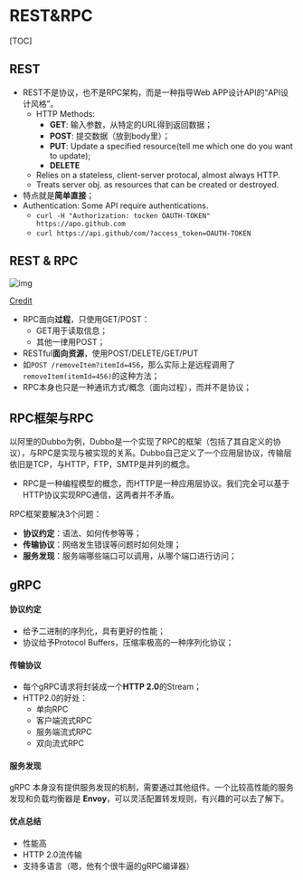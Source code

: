 # REST&RPC

[TOC]

## REST

- REST不是协议，也不是RPC架构，而是一种指导Web APP设计API的“API设计风格”。
  - HTTP Methods:
    - **GET**: 输入参数，从特定的URL得到返回数据；
    - **POST**: 提交数据（放到body里）；
    - **PUT**: Update a specified resource(tell me which one do you want to update);
    - **DELETE**
  - Relies on a stateless, client-server protocal, almost always HTTP.
  - Treats server obj. as resources that can be created or destroyed.
- 特点就是**简单直接**；
- Authentication: Some API require authentications.
  - `curl -H "Authorization: tocken OAUTH-TOKEN" https://apo.github.com`
  - `curl https://api.github/com/?access_token=OAUTH-TOKEN`

## REST & RPC

![img](https://pic1.zhimg.com/80/v2-94f2d3a1a96ce10d0b40fa7d17a78d00_hd.jpg)

[Credit](https://zhuanlan.zhihu.com/p/66311537)

- RPC面向**过程**，只使用GET/POST：
  - GET用于读取信息；
  - 其他一律用POST；
- RESTful**面向资源**，使用POST/DELETE/GET/PUT
- 如`POST /removeItem?itemId=456`，那么实际上是远程调用了`removeItem(itemId=456)`的这种方法；
- RPC本身也只是一种通讯方式/概念（面向过程），而并不是协议；

## RPC框架与RPC

以阿里的Dubbo为例，Dubbo是一个实现了RPC的框架（包括了其自定义的协议），与RPC是实现与被实现的关系。Dubbo自己定义了一个应用层协议，传输层依旧是TCP，与HTTP，FTP，SMTP是并列的概念。

- RPC是一种编程模型的概念，而HTTP是一种应用层协议。我们完全可以基于HTTP协议实现RPC通信，这两者并不矛盾。

RPC框架要解决3个问题：

- **协议约定**：语法、如何传参等等；
- **传输协议**：网络发生错误等问题时如何处理；
- **服务发现**：服务端哪些端口可以调用，从哪个端口进行访问；

## gRPC

#### 协议约定

- 给予二进制的序列化，具有更好的性能；
- 协议给予Protocol Buffers，压缩率极高的一种序列化协议；

#### 传输协议

- 每个gRPC请求将封装成一个**HTTP 2.0**的Stream；
- HTTP2.0的好处：
  - 单向RPC
  - 客户端流式RPC
  - 服务端流式RPC
  - 双向流式RPC

#### 服务发现

gRPC 本身没有提供服务发现的机制，需要通过其他组件。一个比较高性能的服务发现和负载均衡器是 **Envoy**，可以灵活配置转发规则，有兴趣的可以去了解下。

#### 优点总结

- 性能高
- HTTP 2.0流传输
- 支持多语言（嗯，他有个很牛逼的gRPC编译器）